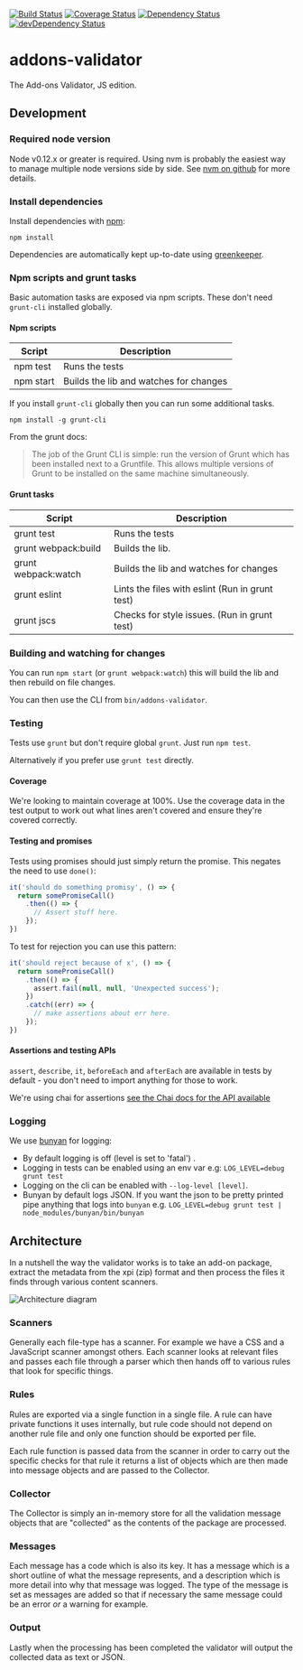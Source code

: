 [![Build Status](https://travis-ci.org/mozilla/addons-validator.svg?branch=master)](https://travis-ci.org/mozilla/addons-validator)
[![Coverage Status](https://coveralls.io/repos/mozilla/addons-validator/badge.svg?branch=master&service=github)](https://coveralls.io/github/mozilla/addons-validator?branch=master)
[![Dependency Status](https://david-dm.org/mozilla/addons-validator.svg)](https://david-dm.org/mozilla/addons-validator)
[![devDependency Status](https://david-dm.org/mozilla/addons-validator/dev-status.svg)](https://david-dm.org/mozilla/addons-validator#info=devDependencies)

# addons-validator

The Add-ons Validator, JS edition.

## Development

### Required node version

Node v0.12.x or greater is required. Using nvm is probably the easiest way
to manage multiple node versions side by side. See
[nvm on github](https://github.com/creationix/nvm) for more details.

### Install dependencies

Install dependencies with [npm](http://nodejs.org/):

```
npm install
```

Dependencies are automatically kept up-to-date using [greenkeeper](http://greenkeeper.io/).

### Npm scripts and grunt tasks

Basic automation tasks are exposed via npm scripts. These don't
need `grunt-cli` installed globally.

#### Npm scripts

| Script       | Description                                               |
|--------------|-----------------------------------------------------------|
| npm test     |  Runs the tests                                           |
| npm start    |  Builds the lib and watches for changes                   |

If you install `grunt-cli` globally then you can run some additional tasks.

```
npm install -g grunt-cli
```

From the grunt docs:

>  The job of the Grunt CLI is simple: run the version of Grunt which has
   been installed next to a Gruntfile. This allows multiple versions of
   Grunt to be installed on the same machine simultaneously.

#### Grunt tasks

| Script                | Description                                      |
|-----------------------|--------------------------------------------------|
| grunt test            |  Runs the tests                                  |
| grunt webpack:build   |  Builds the lib.                                 |
| grunt webpack:watch   |  Builds the lib and watches for changes          |
| grunt eslint          |  Lints the files with eslint (Run in grunt test) |
| grunt jscs            |  Checks for style issues. (Run in grunt test)    |


### Building and watching for changes

You can run `npm start` (or `grunt webpack:watch`) this will build
the lib and then rebuild on file changes.

You can then use the CLI from `bin/addons-validator`.

### Testing

Tests use `grunt` but don't require global `grunt`. Just run `npm test`.

Alternatively if you prefer use `grunt test` directly.

#### Coverage

We're looking to maintain coverage at 100%. Use the coverage data in the
test output  to work out what lines aren't covered and ensure they're
covered correctly.

#### Testing and promises

Tests using promises should just simply return the promise. This negates the
need to use `done()`:

```javascript
it('should do something promisy', () => {
  return somePromiseCall()
    .then(() => {
      // Assert stuff here.
    });
})
```

To test for rejection you can use this pattern:

```javascript
it('should reject because of x', () => {
  return somePromiseCall()
    .then(() => {
      assert.fail(null, null, 'Unexpected success');
    })
    .catch((err) => {
      // make assertions about err here.
    });
})
```

#### Assertions and testing APIs

`assert`, `describe`, `it`, `beforeEach` and `afterEach` are
available in tests by default - you don't need to import
anything for those to work.

We're using chai for assertions [see the Chai docs for the API
available](http://chaijs.com/api/assert/)


### Logging

We use [bunyan](https://github.com/trentm/node-bunyan) for logging:

* By default logging is off (level is set to 'fatal') .
* Logging in tests can be enabled using an env var e.g: `LOG_LEVEL=debug grunt test`
* Logging on the cli can be enabled with `--log-level [level]`.
* Bunyan by default logs JSON. If you want the json to be pretty printed
  pipe anything that logs into `bunyan` e.g. `LOG_LEVEL=debug grunt test
  | node_modules/bunyan/bin/bunyan`


## Architecture

In a nutshell the way the validator works is to take an add-on
package, extract the metadata from the xpi (zip) format and then
process the files it finds through various content scanners.

![Architecture diagram](https://raw.github.com/mozilla/addons-validator/master/docs/diagrams/addon-validator-flow.png)


### Scanners

Generally each file-type has a scanner. For example we have a CSS and a
JavaScript scanner amongst others. Each scanner looks at relevant
files and passes each file through a parser which then hands off to
various rules that look for specific things.

### Rules

Rules are exported via a single function in a single file. A rule can
have private functions it uses internally, but rule code should not depend
on another rule file and only one function should be exported per file.

Each rule function is passed data from the scanner in order to carry
out the specific checks for that rule it returns a list of objects which
are then made into message objects and are passed to the Collector.

### Collector

The Collector is simply an in-memory store for all the validation
message objects that are "collected" as the contents of the package are
processed.

### Messages

Each message has a code which is also its key. It has a message which
is a short outline of what the message represents, and a description
which is more detail into why that message was logged. The type of
the message is set as messages are added so that if necessary the
same message could be an error *or* a warning for example.

### Output

Lastly when the processing has been completed the validator will output
the collected data as text or JSON.
